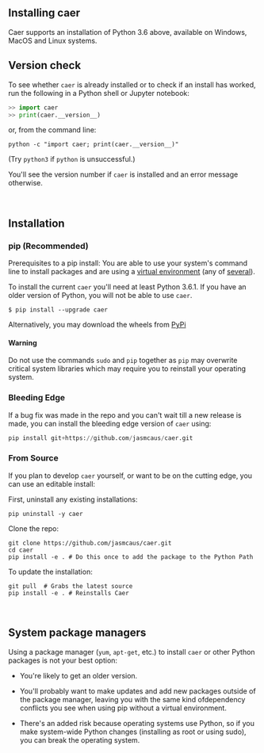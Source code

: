 ## Installing caer

Caer supports an installation of Python 3.6 above, available on Windows, MacOS and Linux systems. 

Version check
------------------------------------------------------------------------------

To see whether `caer` is already installed or to check if an install has worked, run the following in a Python shell or Jupyter notebook:

```python
>> import caer
>> print(caer.__version__)
```

or, from the command line:

```shell
python -c "import caer; print(caer.__version__)"
```

(Try ``python3`` if ``python`` is unsuccessful.)

You'll see the version number if `caer` is installed and an error message otherwise.

&thinsp;

## Installation

### pip (Recommended)

Prerequisites to a pip install: You are able to use your system's command line to install packages and are using a [virtual environment](https://towardsdatascience.com/virtual-environments-104c62d48c54?gi=2532aa12906#ee81) (any of [several](https://stackoverflow.com/questions/41573587/what-is-the-difference-between-venv-pyvenv-pyenv-virtualenv-virtualenvwrappe)).

To install the current `caer` you'll need at least Python 3.6.1. If you have an older version of Python, you will not be able to use `caer`.

```shell
$ pip install --upgrade caer
```

Alternatively, you may download the wheels from [PyPi](https://pypi.org/project/caer/#files)

<!-- To include a selection of other Python packages that expand `caer`'s capabilities, e.g., for Deep Learning, you can install `canaro` as well: 

```shell
$ pip install --upgrade caer[canaro]
``` -->

#### Warning

Do not use the commands `sudo` and `pip` together as `pip` may overwrite critical system libraries which may require you to reinstall your operating system.


### Bleeding Edge 
If a bug fix was made in the repo and you can't wait till a new release is made, you can install the bleeding edge version of `caer` using:
```python
pip install git+https://github.com/jasmcaus/caer.git
```
    

### From Source
If you plan to develop `caer` yourself, or want to be on the cutting edge, you can use an editable install:

First, uninstall any existing installations:
```shell
pip uninstall -y caer
```

Clone the repo:
```shell
git clone https://github.com/jasmcaus/caer.git
cd caer
pip install -e . # Do this once to add the package to the Python Path
```

To update the installation:
```shell
git pull  # Grabs the latest source
pip install -e . # Reinstalls Caer
```

&thinsp;

## System package managers

Using a package manager (`yum`, `apt-get`, etc.) to install `caer` or other Python packages is not your best option:

- You're likely to get an older version.

- You'll probably want to make updates and add new packages outside of the package manager, leaving you with the same kind ofdependency conflicts you see when using pip without a virtual environment.

- There's an added risk because operating systems use Python, so if you make system-wide Python changes (installing as root or using sudo), you can break the operating system.
